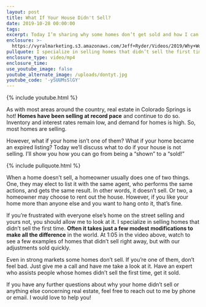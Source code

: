 ```yaml
---
layout: post
title: What If Your House Didn't Sell?
date: 2019-10-28 00:00:00
tags:
excerpt: Today I’m sharing why some homes don’t get sold and how I can fix that.
enclosure: >-
  https://vyralmarketing.s3.amazonaws.com/Jeff+Ryder/Videos/2019/Why+Wont+Your+House+Sell_.mp4
pullquote: I specialize in selling homes that didn’t sell the first time.
enclosure_type: video/mp4
enclosure_time:
use_youtube_image: false
youtube_alternate_image: /uploads/dontyt.jpg
youtube_code: '-ySUUMsSlGY'
---
```


{% include youtube.html %}

As with most areas around the country, real estate in Colorado Springs is hot\! **Homes have been selling at record pace** and continue to do so. Inventory and interest rates remain low, and demand for homes is high. So, most homes are selling.&nbsp;

However, what if your home isn’t one of them? What if your home became an expired listing? Today we’ll discuss what to do if your house is not selling. I’ll show you how you can go from being a “shown” to a “sold\!”

{% include pullquote.html %}

When a home doesn’t sell, a homeowner usually does one of two things. One, they may elect to list it with the same agent, who performs the same actions, and gets the same result. In other words, it doesn’t sell. Or two, a homeowner may choose to rent out the house. However, if you like your home more than anyone else and you want to hang onto it, that’s fine.&nbsp;

If you’re frustrated with everyone else’s home on the street selling and yours not, you should allow me to look at it. I specialize in selling homes that didn’t sell the first time. **Often it takes just a few modest modifications to make all the difference** in the world. At 1:05 in the video above, watch to see a few examples of homes that didn’t sell right away, but with our adjustments sold quickly.&nbsp;

Even in strong markets some homes don’t sell. If you’re one of them, don’t feel bad. Just give me a call and have me take a look at it. Have an expert who assists people whose homes didn’t sell the first time, get it sold.&nbsp;

If you have any further questions about why your home didn’t sell or anything else concerning real estate, feel free to reach out to me by phone or email. I would love to help you\!